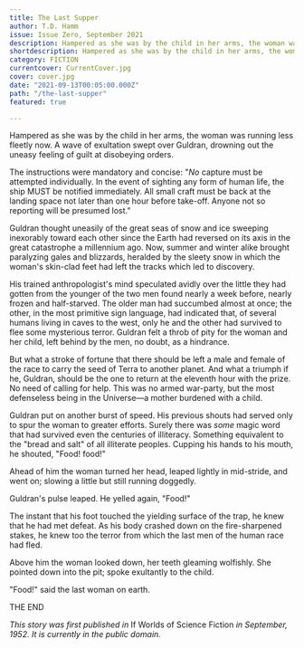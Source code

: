 ```yaml
---
title: The Last Supper
author: T.D. Hamm
issue: Issue Zero, September 2021
description: Hampered as she was by the child in her arms, the woman was running less fleetly now. A wave of exultation swept over Guldran, drowning out the uneasy feeling of guilt at disobeying orders. <p>The instructions were mandatory and concise--"No capture must be attempted individually. In the event of sighting any form of human life, the ship MUST be notified immediately. All small craft must be back at the landing space not later than one hour before take-off. Anyone not so reporting will be presumed lost." </p><p>Guldran thought uneasily of the great seas of snow and ice sweeping inexorably toward each other since the Earth had reversed on its axis in the great catastrophe a millennium ago. Now, summer and winter alike brought paralyzing gales and blizzards, heralded by the sleety snow in which the woman's skin-clad feet had left the tracks <a href="https://www.havenquarterly.com/the-last-supper/">[<i>...</i>]</a></p>
shortdescription: Hampered as she was by the child in her arms, the woman was running less fleetly now. A wave of exultation swept over Guldran, drowning out the uneasy feeling of guilt at disobeying orders. <a href="https://www.havenquarterly.com/the-last-supper/">[<i>...</i>]</a>
category: FICTION
currentcover: CurrentCover.jpg
cover: cover.jpg
date: "2021-09-13T00:05:00.000Z"
path: "/the-last-supper"
featured: true

---
```


Hampered as she was by the child in her arms, the woman was running less fleetly now. A wave of exultation swept over Guldran, drowning out the uneasy feeling of guilt at disobeying orders.

The instructions were mandatory and concise: "*No* capture must be attempted individually. In the event of sighting any form of human life, the ship MUST be notified immediately. All small craft must be back at the landing space not later than one hour before take-off. Anyone not so reporting will be presumed lost."

Guldran thought uneasily of the great seas of snow and ice sweeping inexorably toward each other since the Earth had reversed on its axis in the great catastrophe a millennium ago. Now, summer and winter alike brought paralyzing gales and blizzards, heralded by the sleety snow in which the woman's skin-clad feet had left the tracks which led to discovery.

His trained anthropologist's mind speculated avidly over the little they had gotten from the younger of the two men found nearly a week before, nearly frozen and half-starved. The older man had succumbed almost at once; the other, in the most primitive sign language, had indicated that, of several humans living in caves to the west, only he and the other had survived to flee some mysterious terror. Guldran felt a throb of pity for the woman and her child, left behind by the men, no doubt, as a hindrance.

But what a stroke of fortune that there should be left a male and female of the race to carry the seed of Terra to another planet. And what a triumph if he, Guldran, should be the one to return at the eleventh hour with the prize. No need of calling for help. This was no armed war-party, but the most defenseless being in the Universe—a mother burdened with a child.

Guldran put on another burst of speed. His previous shouts had served only to spur the woman to greater efforts. Surely there was *some* magic word that had survived even the centuries of illiteracy. Something equivalent to the "bread and salt" of all illiterate peoples. Cupping his hands to his mouth, he shouted, "Food! food!"

Ahead of him the woman turned her head, leaped lightly in mid-stride, and went on; slowing a little but still running doggedly.

Guldran's pulse leaped. He yelled again, "Food!"

The instant that his foot touched the yielding surface of the trap, he knew that he had met defeat. As his body crashed down on the fire-sharpened stakes, he knew too the terror from which the last men of the human race had fled.

Above him the woman looked down, her teeth gleaming wolfishly. She pointed down into the pit; spoke exultantly to the child.

"Food!" said the last woman on earth.

THE END

*This story was first published in* If Worlds of Science Fiction *in September, 1952. It is currently in the public domain.*
